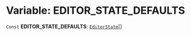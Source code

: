 # Variable: EDITOR\_STATE\_DEFAULTS

`Const` **EDITOR\_STATE\_DEFAULTS**: [`EditorState`](/en/auto-docs/free-layout-editor/interfaces/EditorState-1.md)\[]
